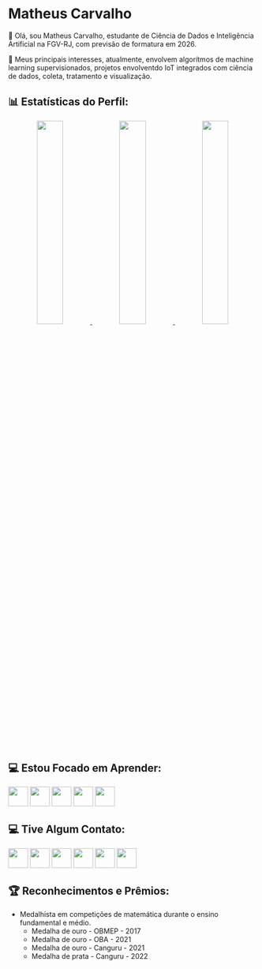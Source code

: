 # Matheus Carvalho

👋 Olá, sou Matheus Carvalho, estudante de Ciência de Dados e Inteligência Artificial na FGV-RJ, com previsão de formatura em 2026.

🔬 Meus principais interesses, atualmente, envolvem algorítmos de machine learning supervisionados, projetos envolventdo IoT integrados com ciência de dados, coleta, tratamento e visualização.

## 📊 Estatísticas do Perfil:
<div align="center" >
<a href="https://github.com/MatCarvalho21">
    
<img src="https://github-profile-summary-cards.vercel.app/api/cards/stats?username=MatCarvalho21&theme=nord_bright&exclude=jupyter%20Notebook" width="32.5%">
<img src="https://github-profile-summary-cards.vercel.app/api/cards/repos-per-language?username=MatCarvalho21&theme=nord_bright&exclude=jupyter%20Notebook" width="32.5%">
<img src="https://github-profile-summary-cards.vercel.app/api/cards/most-commit-language?username=MatCarvalho21&theme=nord_bright&exclude=jupyter%20Notebook" width="32.5%">
    
</a>
</div>

## 💻 Estou Focado em Aprender:
<img loading="lazy" src="https://cdn.jsdelivr.net/gh/devicons/devicon@latest/icons/python/python-original.svg" width="40" height="40"/> <img loading="lazy" src="https://cdn.jsdelivr.net/gh/devicons/devicon@latest/icons/cplusplus/cplusplus-original.svg" width="40" height="40"/> <img loading="lazy" src="https://cdn.jsdelivr.net/gh/devicons/devicon@latest/icons/c/c-original.svg" width="40" height="40"/> <img loading="lazy" src="https://cdn.jsdelivr.net/gh/devicons/devicon@latest/icons/azuresqldatabase/azuresqldatabase-original.svg" width="40" height="40"/> <img loading="lazy" src="https://cdn.jsdelivr.net/gh/devicons/devicon@latest/icons/java/java-original.svg" width="40" height="40"/> 

## 💻 Tive Algum Contato:
<img loading="lazy" src="https://cdn.jsdelivr.net/gh/devicons/devicon@latest/icons/html5/html5-original.svg" width="40" height="40"/> <img loading="lazy" src="https://cdn.jsdelivr.net/gh/devicons/devicon@latest/icons/css3/css3-original.svg" width="40" height="40"/> <img loading="lazy" src="https://cdn.jsdelivr.net/gh/devicons/devicon@latest/icons/javascript/javascript-original.svg" width="40" height="40"/> <img loading="lazy" src="https://cdn.jsdelivr.net/gh/devicons/devicon@latest/icons/julia/julia-original.svg" width="40" height="40"/> <img loading="lazy" src="https://cdn.jsdelivr.net/gh/devicons/devicon@latest/icons/r/r-original.svg" width="40" height="40"/> <img loading="lazy" src="https://cdn.jsdelivr.net/gh/devicons/devicon@latest/icons/arduino/arduino-original.svg" width="40" height="40"/>

## 🏆 Reconhecimentos e Prêmios:
- Medalhista em competições de matemática durante o ensino fundamental e médio. 
  - Medalha de ouro - OBMEP - 2017
  - Medalha de ouro - OBA - 2021
  - Medalha de ouro - Canguru - 2021
  - Medalha de prata - Canguru - 2022
